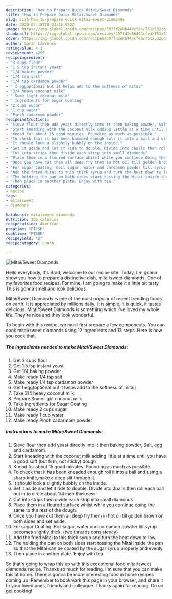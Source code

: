 ```yaml
---
description: "How to Prepare Quick Mitai/Sweet Diamonds"
title: "How to Prepare Quick Mitai/Sweet Diamonds"
slug: 5175-how-to-prepare-quick-mitai-sweet-diamonds
date: 2020-07-18T18:24:16.952Z
image: https://img-global.cpcdn.com/recipes/307fd2e8b444cfea/751x532cq70/mitaisweet-diamonds-recipe-main-photo.jpg
thumbnail: https://img-global.cpcdn.com/recipes/307fd2e8b444cfea/751x532cq70/mitaisweet-diamonds-recipe-main-photo.jpg
cover: https://img-global.cpcdn.com/recipes/307fd2e8b444cfea/751x532cq70/mitaisweet-diamonds-recipe-main-photo.jpg
author: Sarah Lawrence
ratingvalue: 4.3
reviewcount: 4295
recipeingredient:
- "3 cups flour"
- "1.5 tsp instant yeast"
- "1/4 baking powder"
- "1/4 tsp salt"
- "1/4 tsp cardamon powder"
- " I eggoptional but it helps add to the softness of mitai"
- "3/4 heavy coconut milk"
- " Some light coconut milk"
- " Ingredients for Sugar Coating"
- "2 cups sugar"
- "1 cup water"
- "Pinch cadarmom powder"
recipeinstructions:
- "Sieve flour then add yeast directly into it then baking powder, Salt, egg and cardamom."
- "Start kneading with the coconut milk adding little at a time until you have a good soft (but firm, not sticky) dough"
- "Knead for about 15 good minutes. Pounding as much as possible."
- "To check that it has been kneaded enough roll it into a ball and using a sharp knife,make a deep slit through it."
- "It should look a slightly bubbly on the inside."
- "Set it aside and let it ride to double. Divide into 3balls then roll each ball out in to circle about 1/4 inch thickness."
- "Cut into strips then divide each strip into small diamonds"
- "Place them in a floured surface whilst while you continue doing the same to the rest of the dough."
- "Once you have cut them all deep fry them in hot oil till golden brown on both sides and set aside."
- "For sugar Coating: Boil sugar, water and cardamon powder till syrup becomes slightly thick. (two threads consistency)"
- "Add the fried Mitai to this thick syrup and turn the heat down to low."
- "The holding the pan on both sides start tossing the Mitai inside the pan so that the Mitai can be coated by the sugar syrup properly and evenly."
- "Then place in another plate. Enjoy with tea."
categories:
- Recipe
tags:
- mitaisweet
- diamonds

katakunci: mitaisweet diamonds 
nutrition: 166 calories
recipecuisine: American
preptime: "PT15M"
cooktime: "PT58M"
recipeyield: "2"
recipecategory: Lunch

---
```



![Mitai/Sweet Diamonds](https://img-global.cpcdn.com/recipes/307fd2e8b444cfea/751x532cq70/mitaisweet-diamonds-recipe-main-photo.jpg)

Hello everybody, it's Brad, welcome to our recipe site. Today, I'm gonna show you how to prepare a distinctive dish, mitai/sweet diamonds. One of my favorites food recipes. For mine, I am going to make it a little bit tasty. This is gonna smell and look delicious.

Mitai/Sweet Diamonds is one of the most popular of recent trending foods on earth. It is appreciated by millions daily. It is simple, it is quick, it tastes delicious. Mitai/Sweet Diamonds is something which I've loved my whole life. They're nice and they look wonderful.




To begin with this recipe, we must first prepare a few components. You can cook mitai/sweet diamonds using 12 ingredients and 13 steps. Here is how you cook that.

<!--inarticleads1-->

##### The ingredients needed to make Mitai/Sweet Diamonds:

1. Get 3 cups flour
1. Get 1.5 tsp instant yeast
1. Get 1/4 baking powder
1. Make ready 1/4 tsp salt
1. Make ready 1/4 tsp cardamon powder
1. Get  I egg(optional but it helps add to the softness of mitai)
1. Take 3/4 heavy coconut milk
1. Prepare  Some light coconut milk
1. Take  Ingredients for Sugar Coating
1. Make ready 2 cups sugar
1. Make ready 1 cup water
1. Make ready Pinch cadarmom powder




<!--inarticleads2-->

##### Instructions to make Mitai/Sweet Diamonds:

1. Sieve flour then add yeast directly into it then baking powder, Salt, egg and cardamom.
1. Start kneading with the coconut milk adding little at a time until you have a good soft (but firm, not sticky) dough
1. Knead for about 15 good minutes. Pounding as much as possible.
1. To check that it has been kneaded enough roll it into a ball and using a sharp knife,make a deep slit through it.
1. It should look a slightly bubbly on the inside.
1. Set it aside and let it ride to double. Divide into 3balls then roll each ball out in to circle about 1/4 inch thickness.
1. Cut into strips then divide each strip into small diamonds
1. Place them in a floured surface whilst while you continue doing the same to the rest of the dough.
1. Once you have cut them all deep fry them in hot oil till golden brown on both sides and set aside.
1. For sugar Coating: Boil sugar, water and cardamon powder till syrup becomes slightly thick. (two threads consistency)
1. Add the fried Mitai to this thick syrup and turn the heat down to low.
1. The holding the pan on both sides start tossing the Mitai inside the pan so that the Mitai can be coated by the sugar syrup properly and evenly.
1. Then place in another plate. Enjoy with tea.




So that's going to wrap this up with this exceptional food mitai/sweet diamonds recipe. Thanks so much for reading. I'm sure that you can make this at home. There is gonna be more interesting food in home recipes coming up. Remember to bookmark this page in your browser, and share it to your loved ones, friends and colleague. Thanks again for reading. Go on get cooking!
